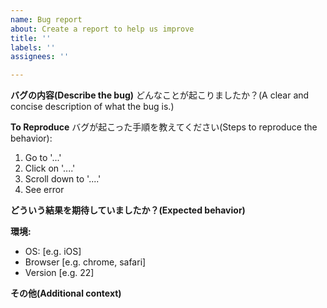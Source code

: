 ```yaml
---
name: Bug report
about: Create a report to help us improve
title: ''
labels: ''
assignees: ''

---
```


**バグの内容(Describe the bug)**
どんなことが起こりましたか？(A clear and concise description of what the bug is.)

**To Reproduce**
バグが起こった手順を教えてください(Steps to reproduce the behavior):
1. Go to '...'
2. Click on '....'
3. Scroll down to '....'
4. See error

**どういう結果を期待していましたか？(Expected behavior)**


**環境:**
 - OS: [e.g. iOS]
 - Browser [e.g. chrome, safari]
 - Version [e.g. 22]

**その他(Additional context)**
